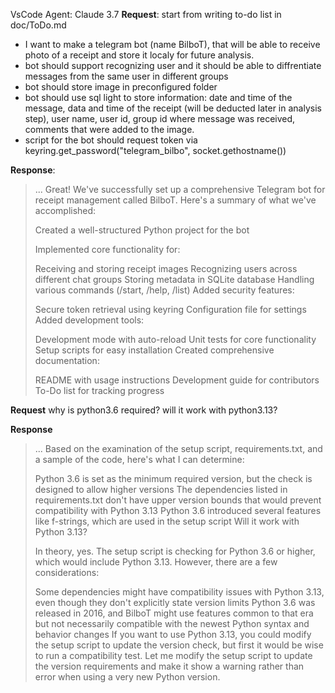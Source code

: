 VsCode Agent: Claude 3.7
**Request**: start from writing to-do list in doc/ToDo.md
- I want to make a telegram bot (name BilboT), that will be able to receive photo of a receipt and store it localy for future analysis.
- bot should support recognizing user and it should be able to diffrentiate messages from the same user in different groups
- bot should store image in preconfigured folder
- bot should use sql light to store information: date and time of the message, data and time of the receipt (will be deducted later in analysis step), user name, user id, group id where message was received, comments that were added to the image.
- script for the bot should request token via keyring.get_password("telegram_bilbo", socket.gethostname())

**Response**:
> ...
> Great! We've successfully set up a comprehensive Telegram bot for receipt management called BilboT. Here's a summary of what we've accomplished:
> 
> Created a well-structured Python project for the bot
> 
> Implemented core functionality for:
> 
> Receiving and storing receipt images
> Recognizing users across different chat groups
> Storing metadata in SQLite database
> Handling various commands (/start, /help, /list)
> Added security features:
> 
> Secure token retrieval using keyring
> Configuration file for settings
> Added development tools:
> 
> Development mode with auto-reload
> Unit tests for core functionality
> Setup scripts for easy installation
> Created comprehensive documentation:
> 
> README with usage instructions
> Development guide for contributors
> To-Do list for tracking progress

**Request**
why is python3.6 required? will it work with python3.13?

**Response**
> ...
> Based on the examination of the setup script, requirements.txt, and a sample of the code, here's what I can determine:
> 
> Python 3.6 is set as the minimum required version, but the check is designed to allow higher versions
> The dependencies listed in requirements.txt don't have upper version bounds that would prevent compatibility with Python 3.13
> Python 3.6 introduced several features like f-strings, which are used in the setup script
> Will it work with Python 3.13?
> 
> In theory, yes. The setup script is checking for Python 3.6 or higher, which would include Python 3.13. However, there are a few considerations:
> 
> Some dependencies might have compatibility issues with Python 3.13, even though they don't explicitly state version limits
> Python 3.6 was released in 2016, and BilboT might use features common to that era but not necessarily compatible with the newest Python syntax and behavior changes
> If you want to use Python 3.13, you could modify the setup script to update the version check, but first it would be wise to run a compatibility test. Let me modify the setup script to update the version requirements and make it show a warning rather than error when using a very new Python version.